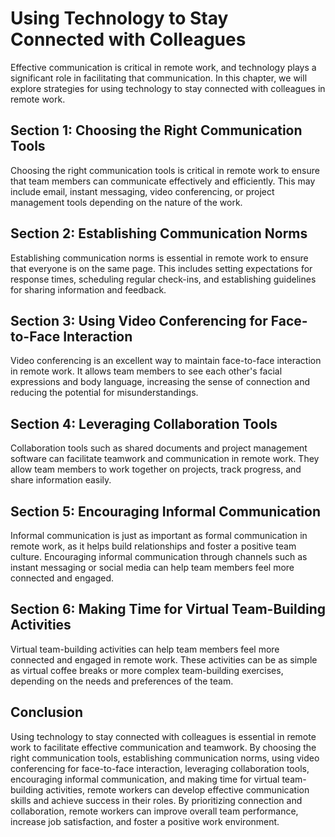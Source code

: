 Using Technology to Stay Connected with Colleagues
===================================================================================================

Effective communication is critical in remote work, and technology plays a significant role in facilitating that communication. In this chapter, we will explore strategies for using technology to stay connected with colleagues in remote work.

Section 1: Choosing the Right Communication Tools
-------------------------------------------------

Choosing the right communication tools is critical in remote work to ensure that team members can communicate effectively and efficiently. This may include email, instant messaging, video conferencing, or project management tools depending on the nature of the work.

Section 2: Establishing Communication Norms
-------------------------------------------

Establishing communication norms is essential in remote work to ensure that everyone is on the same page. This includes setting expectations for response times, scheduling regular check-ins, and establishing guidelines for sharing information and feedback.

Section 3: Using Video Conferencing for Face-to-Face Interaction
----------------------------------------------------------------

Video conferencing is an excellent way to maintain face-to-face interaction in remote work. It allows team members to see each other's facial expressions and body language, increasing the sense of connection and reducing the potential for misunderstandings.

Section 4: Leveraging Collaboration Tools
-----------------------------------------

Collaboration tools such as shared documents and project management software can facilitate teamwork and communication in remote work. They allow team members to work together on projects, track progress, and share information easily.

Section 5: Encouraging Informal Communication
---------------------------------------------

Informal communication is just as important as formal communication in remote work, as it helps build relationships and foster a positive team culture. Encouraging informal communication through channels such as instant messaging or social media can help team members feel more connected and engaged.

Section 6: Making Time for Virtual Team-Building Activities
-----------------------------------------------------------

Virtual team-building activities can help team members feel more connected and engaged in remote work. These activities can be as simple as virtual coffee breaks or more complex team-building exercises, depending on the needs and preferences of the team.

Conclusion
----------

Using technology to stay connected with colleagues is essential in remote work to facilitate effective communication and teamwork. By choosing the right communication tools, establishing communication norms, using video conferencing for face-to-face interaction, leveraging collaboration tools, encouraging informal communication, and making time for virtual team-building activities, remote workers can develop effective communication skills and achieve success in their roles. By prioritizing connection and collaboration, remote workers can improve overall team performance, increase job satisfaction, and foster a positive work environment.
